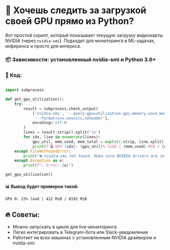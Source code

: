 # 🎯 Хочешь следить за загрузкой своей GPU прямо из Python?

Вот простой скрипт, который показывает текущую загрузку видеокарты NVIDIA (через `nvidia-smi`). Подходит для мониторинга в ML-задачах, инференсе и просто для интереса.

### 📦 Зависимости: установленный nvidia-smi и Python 3.6+

### 🧠 Код:
```Python

import subprocess

def get_gpu_utilization():
    try:
        result = subprocess.check_output(
            ['nvidia-smi', '--query-gpu=utilization.gpu,memory.used,memory.total',
             '--format=csv,nounits,noheader'],
            encoding='utf-8'
        )
        lines = result.strip().split('\n')
        for idx, line in enumerate(lines):
            gpu_util, mem_used, mem_total = map(str.strip, line.split(','))
            print(f"🖥 GPU {idx}: {gpu_util}% load | {mem_used} MiB / {mem_total} MiB")
    except FileNotFoundError:
        print("❌ nvidia-smi not found. Make sure NVIDIA drivers are installed.")
    except Exception as e:
        print(f"⚠️ Error: {e}")

get_gpu_utilization()

```

#### 📊 Вывод будет примерно такой:
```
GPU 0: 23% load | 412 MiB / 8192 MiB
```
## 🔥 Советы:
- Можно запускать в цикле для live-мониторинга
- Легко интегрировать в Telegram-бота или Slack-уведомления
- Работает на всех машинах с установленным NVIDIA драйвером и nvidia-smi
